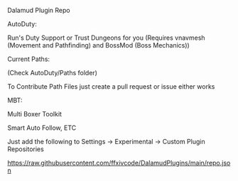 Dalamud Plugin Repo

AutoDuty:

Run's Duty Support or Trust Dungeons for you (Requires vnavmesh (Movement and Pathfinding) and BossMod (Boss Mechanics))

Current Paths:

(Check AutoDuty/Paths folder)

To Contribute Path Files just create a pull request or issue either works

MBT:

Multi Boxer Toolkit

Smart Auto Follow, ETC

Just add the following to Settings -> Experimental -> Custom Plugin Repositories

https://raw.githubusercontent.com/ffxivcode/DalamudPlugins/main/repo.json
